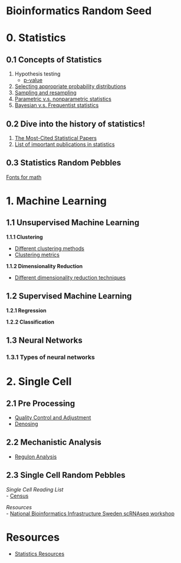 # Bioinformatics Random Seed

# 0. Statistics
## 0.1 Concepts of Statistics
1. Hypothesis testing
    * [p-value](Statistics/p-value.MD)
2. [Selecting appropriate probability distributions](Statistics/Distributions.MD)
3. [Sampling and resampling](Statistics/SamplingAndResampling.MD)
4. [Parametric v.s. nonparametric statistics](Statistics/ParametricAndNonparametric.MD)
5. [Bayesian v.s. Frequentist statistics](Statistics/BayesianAndFrequentist.MD)

## 0.2 Dive into the history of statistics!
1. [The Most-Cited Statistical Papers](http://citeseerx.ist.psu.edu/viewdoc/download?doi=10.1.1.231.5042&rep=rep1&type=pdf)
2. [List of important publications in statistics](https://en.wikipedia.org/wiki/List_of_important_publications_in_statistics)

## 0.3 Statistics Random Pebbles
[Fonts for math](Statistics/Fonts_for_math.pdf)

# 1. Machine Learning

## 1.1 Unsupervised Machine Learning

**1.1.1 Clustering**
   - [Different clustering methods](machineLearning/Unsupervised/DifferentClusteringMethods.MD)
   - [Clustering metrics](machineLearning/Unsupervised/ClusteringMetrics.md)
   
**1.1.2 Dimensionality Reduction**
   - [Different dimensionality reduction techniques](machineLearning/Unsupervised/DimensionalityReduction.MD)

## 1.2 Supervised Machine Learning

**1.2.1 Regression**

**1.2.2 Classification**

## 1.3 Neural Networks

### 1.3.1 Types of neural networks
   
# 2. Single Cell
## 2.1 Pre Processing
   - [Quality Control and Adjustment](/SingleCell/QualityControl_Adjustment.MD)
   - [Denosing](/SingleCell/Denoising.MD)

## 2.2 Mechanistic Analysis
   - [Regulon Analysis](SingleCell/RegulonAnalysis.MD)

## 2.3 Single Cell Random Pebbles
   *Single Cell Reading List* <br>
      - [Census](SingleCell/note_2017_NAT-METHOD_Census.MD)

   *Resources* <br>
      - [National Bioinformatics Infrastructure Sweden scRNAseq workshop](https://nbisweden.github.io/workshop-scRNAseq/)

# Resources
- [Statistics Resources](Statistics/StatisticsResources.MD)

